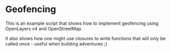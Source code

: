 # Geofencing

This is an example script that shows how to implement geofencing using OpenLayers v4 and OpenStreetMap.

It also shows how one might use closures to write functions that will only be called once - useful when building adventures ;)
